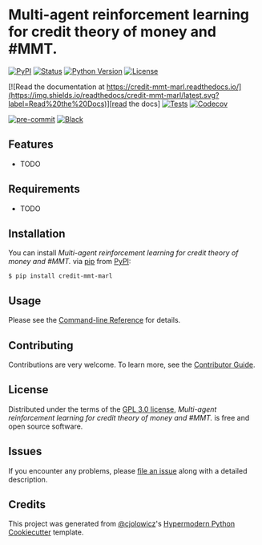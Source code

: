 # Multi-agent reinforcement learning for credit theory of money and #MMT.

[![PyPI](https://img.shields.io/pypi/v/credit-mmt-marl.svg)][pypi_]
[![Status](https://img.shields.io/pypi/status/credit-mmt-marl.svg)][status]
[![Python Version](https://img.shields.io/pypi/pyversions/credit-mmt-marl)][python version]
[![License](https://img.shields.io/pypi/l/credit-mmt-marl)][license]

[![Read the documentation at https://credit-mmt-marl.readthedocs.io/](https://img.shields.io/readthedocs/credit-mmt-marl/latest.svg?label=Read%20the%20Docs)][read the docs]
[![Tests](https://github.com/gatoniel/credit-mmt-marl/workflows/Tests/badge.svg)][tests]
[![Codecov](https://codecov.io/gh/gatoniel/credit-mmt-marl/branch/main/graph/badge.svg)][codecov]

[![pre-commit](https://img.shields.io/badge/pre--commit-enabled-brightgreen?logo=pre-commit&logoColor=white)][pre-commit]
[![Black](https://img.shields.io/badge/code%20style-black-000000.svg)][black]

[pypi_]: https://pypi.org/project/credit-mmt-marl/
[status]: https://pypi.org/project/credit-mmt-marl/
[python version]: https://pypi.org/project/credit-mmt-marl
[read the docs]: https://credit-mmt-marl.readthedocs.io/
[tests]: https://github.com/gatoniel/credit-mmt-marl/actions?workflow=Tests
[codecov]: https://app.codecov.io/gh/gatoniel/credit-mmt-marl
[pre-commit]: https://github.com/pre-commit/pre-commit
[black]: https://github.com/psf/black

## Features

- TODO

## Requirements

- TODO

## Installation

You can install _Multi-agent reinforcement learning for credit theory of money and #MMT._ via [pip] from [PyPI]:

```console
$ pip install credit-mmt-marl
```

## Usage

Please see the [Command-line Reference] for details.

## Contributing

Contributions are very welcome.
To learn more, see the [Contributor Guide].

## License

Distributed under the terms of the [GPL 3.0 license][license],
_Multi-agent reinforcement learning for credit theory of money and #MMT._ is free and open source software.

## Issues

If you encounter any problems,
please [file an issue] along with a detailed description.

## Credits

This project was generated from [@cjolowicz]'s [Hypermodern Python Cookiecutter] template.

[@cjolowicz]: https://github.com/cjolowicz
[pypi]: https://pypi.org/
[hypermodern python cookiecutter]: https://github.com/cjolowicz/cookiecutter-hypermodern-python
[file an issue]: https://github.com/gatoniel/credit-mmt-marl/issues
[pip]: https://pip.pypa.io/

<!-- github-only -->

[license]: https://github.com/gatoniel/credit-mmt-marl/blob/main/LICENSE
[contributor guide]: https://github.com/gatoniel/credit-mmt-marl/blob/main/CONTRIBUTING.md
[command-line reference]: https://credit-mmt-marl.readthedocs.io/en/latest/usage.html
